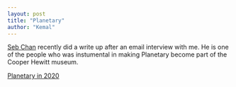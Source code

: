 ```yaml
---
layout: post
title: "Planetary"
author: "Kemal"
---
```


[Seb Chan](https://twitter.com/sebchan) recently did a write up after an email interview with me.  He is one of the people who was instumental in making Planetary become part of the Cooper Hewitt museum.  

[Planetary in 2020](https://sebchan.substack.com/p/48-on-planetary-in-2020-curatorial)

